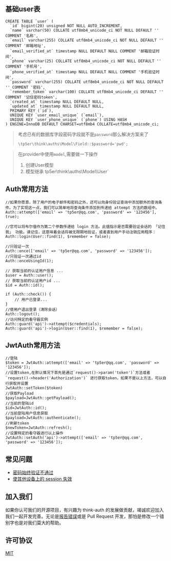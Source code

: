 
## 基础user表
~~~
CREATE TABLE `user` (
  `id` bigint(20) unsigned NOT NULL AUTO_INCREMENT,
  `name` varchar(50) COLLATE utf8mb4_unicode_ci NOT NULL DEFAULT '' COMMENT '名称',
  `email` varchar(255) COLLATE utf8mb4_unicode_ci NOT NULL DEFAULT '' COMMENT '邮箱地址',
  `email_verified_at` timestamp NULL DEFAULT NULL COMMENT '邮箱验证时间',
  `phone` varchar(25) COLLATE utf8mb4_unicode_ci NOT NULL DEFAULT '' COMMENT '手机号',
  `phone_verified_at` timestamp NULL DEFAULT NULL COMMENT '手机验证时间',
  `password` varchar(255) COLLATE utf8mb4_unicode_ci NOT NULL DEFAULT '' COMMENT '密码',
  `remember_token` varchar(100) COLLATE utf8mb4_unicode_ci DEFAULT '' COMMENT '记住密码token',
  `created_at` timestamp NULL DEFAULT NULL,
  `updated_at` timestamp NULL DEFAULT NULL,
  PRIMARY KEY (`id`),
  UNIQUE KEY `user_email_unique` (`email`),
  UNIQUE KEY `user_phone_unique` (`phone`) USING HASH
) ENGINE=InnoDB DEFAULT CHARSET=utf8mb4 COLLATE=utf8mb4_unicode_ci;
~~~


>考虑已有的数据库字段密码字段就不是`password`那么解决方案来了
>
>```
>\tp5er\think\auths\Model\Field::$password='pwd';
>```

>在provider中使用`model`,需要做一下操作
>
>1. 创建User模型
>2. 模型继承 tp5er\think\auths\Model\User`

## Auth常用方法
~~~
//如果你愿意，除了用户的电子邮件和密码之外，还可以向身份验证查询中添加额外的查询条件。为了实现这一点，我们可以简单地将查询条件添加到传递给 attempt 方法的数组中。
Auth::attempt(['email' => 'tp5er@qq.com', 'password' => '123456'], true);

//您可以将布尔值作为第二个参数传递给 login 方法。此值指示是否需要验证会话的 「记住我」 功能。请记住，这意味着会话将被无限期地验证，或者直到用户手动注销应用程序：
Auth::login(User::find(1), $remember = false);

//只验证一次
Auth::once(['email' => 'tp5er@qq.com', 'password' => '123456']);
//只验证一次通过id
Auth::onceUsingId(1);

// 获取当前的认证用户信息 ...
$user = Auth::user();
// 获取当前的认证用户id ...
$id = Auth::id();

if (Auth::check()) {
    // 用户已登录...
}
//使用户退出登录（清除会话）
Auth::logout();
//访问特定的看守器实例
Auth::guard('api')->attempt($credentials);
Auth::guard('api')->login(User::find(1), $remember = false);
~~~

## JwtAuth常用方法

~~~
//登陆
$token = JwtAuth::attempt(['email' => 'tp5er@qq.com', 'password' => '123456']);
//设置token,在默认情况下首先是通过`request()->param('token')`方法或者 `request()->header('Authorization')` 进行获取token，如果不是以上方法，可以自行获取并设置
JwtAuth::setToken($token)
//获取Payload
$payload=JwtAuth::getPayload();
//当前的登陆id
$id=JwtAuth::id();
//当前登陆用户信息获取
$payload=JwtAuth::authenticate();
//刷新token
$newToken=JwtAuth::refresh();
//设置特定的看守器进行以上操作
JwtAuth::setAuth('api')->attempt(['email' => 'tp5er@qq.com', 'password' => '123456']);
~~~

## 常见问题

-  [密码始终验证不通过](doc/question/password.md)
-  [使其他设备上的 session 失效](doc/question/session.md)

## 加入我们

如果你认可我们的开源项目，有兴趣为 think-auth 的发展做贡献，竭诚欢迎加入我们一起开发完善。无论是[报告错误](https://github.com/tp5er/think-auth/issues)或是 Pull Request 开发，那怕是修改一个错别字也是对我们莫大的帮助。



## 许可协议

[MIT](https://opensource.org/licenses/MIT)

